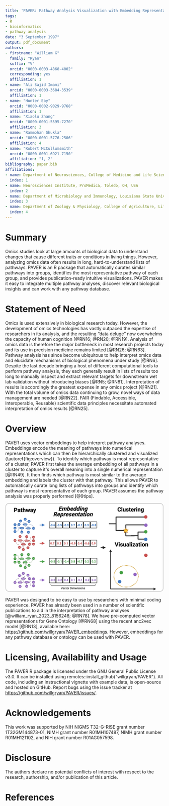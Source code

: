 ```yaml
---
title: 'PAVER: Pathway Analysis Visualization with Embedding Representations'
tags:
- R
- bioinformatics
- pathway analysis
date: "3 September 1997"
output: pdf_document
authors:
- firstname: "William G"
  family: "Ryan"
  suffix: "V"
  orcid: "0000-0003-4868-4002"
  corresponding: yes
  affiliation: 1
- name: "Ali Sajid Imami"
  orcid: "0000-0003-3684-3539"
  affiliation: 1
- name: "Hunter Eby"
  orcid: "0000-0002-9029-9768"
  affiliation: 1
- name: "Xiaolu Zhang"
  orcid: "0000-0001-5595-7270"
  affiliation: 3
- name: "Rammohan Shukla"
  orcid: "0000-0001-5776-2506"
  affiliation: 4
- name: "Robert McCullumsmith"
  orcid: "0000-0001-6921-7150"
  affiliation: "1, 2"
bibliography: paper.bib
affiliations:
- name: Department of Neurosciences, College of Medicine and Life Sciences, University of Toledo, Toledo, OH, USA
  index: 1
- name: Neurosciences Institute, ProMedica, Toledo, OH, USA 
  index: 2
- name: Department of Microbiology and Immunology, Louisiana State University Health Sciences Center, Shreveport, LA, USA
  index: 3
- name: Department of Zoology & Physiology, College of Agriculture, Life Sciences and Natural Resources, University of Wyoming, Laramie, WY, USA
  index: 4
---
```


# Summary

Omics studies look at large amounts of biological data to understand changes that cause different traits or conditions in living things. However, analyzing omics data often results in long, hard-to-understand lists of pathways. PAVER is an R package that automatically curates similar pathways into groups, identifies the most representative pathway of each group, and provides publication-ready intuitive visualizations. PAVER makes it easy to integrate multiple pathway analyses, discover relevant biological insights and can work with any pathway database.

# Statement of Need

Omics is used extensively in biological research today. However, the development of omics technologies has vastly outpaced the expertise of researchers in its analysis, and the resulting “data deluge” now overwhelms the capacity of human cognition [@RN16; @RN20; @RN19]. Analysis of omics data is therefore the major bottleneck in most research projects today and its use in precision medicine remains limited [@RN26; @RN63]. Pathway analysis has since become ubiquitous to help interpret omics data and elucidate mechanisms of biological phenomena under study [@RN6]. Despite the last decade bringing a host of different computational tools to perform pathway analysis, they each generally result in lists of results too long to manually inspect and extract relevant targets for downstream wet lab validation without introducing biases [@RN5; @RN81]. Interpretation of results is accordingly the greatest expense in any omics project [@RN21]. With the total volume of omics data continuing to grow, novel ways of data management are needed [@RN22]. FAIR (Findable, Accessible, Interoperable, Reusable) scientific data principles necessitate automated interpretation of omics results [@RN25].

# Overview

PAVER uses vector embeddings to help interpret pathway analyses. Embeddings encode the meaning of pathways into numerical representations which can then be hierarchically clustered and visualized (\autoref{fig:overview}). To identify which pathway is most representative of a cluster, PAVER first takes the average embedding of all pathways in a cluster to capture it's overall meaning into a single numerical representation [@RN49]. It then finds which pathway is most similar to the average embedding and labels the cluster with that pathway. This allows PAVER to automatically curate long lists of pathways into groups and identify which pathway is most representative of each group. PAVER assumes the pathway analysis was properly performed [@9tips].

![PAVER uses numerical representations of pathways to find functionally related clusters.\label{fig:overview}](figures/overview.png)

PAVER was designed to be easy to use by researchers with minimal coding experience. PAVER has already been used in a number of scientific publications to aid in the interpretation of pathway analyses [@william_ryan_2023_8156248; @RN78]. We have pre-computed vector representations for Gene Ontology [@RN68] using the recent anc2vec model [@RN13], available here: https://github.com/willgryan/PAVER_embeddings. However, embeddings for any pathway database or ontology can be used with PAVER.

# Licensing, Availability and Usage

The PAVER R package is licensed under the GNU General Public License v3.0. It can be installed using remotes::install_github("willgryan/PAVER"). All code, including an instructional vignette with example data, is open-source and hosted on GitHub. Report bugs using the issue tracker at https://github.com/willgryan/PAVER/issues/.

# Acknowledgements

This work was supported by NIH NIGMS T32-G-RISE grant number 1T32GM144873-01, NIMH grant number R01MH107487, NIMH grant number R01MH121102, and NIH grant number R01AG057598.

# Disclosure

The authors declare no potential conflicts of interest with respect to the research, authorship, and/or publication of this article.

# References
